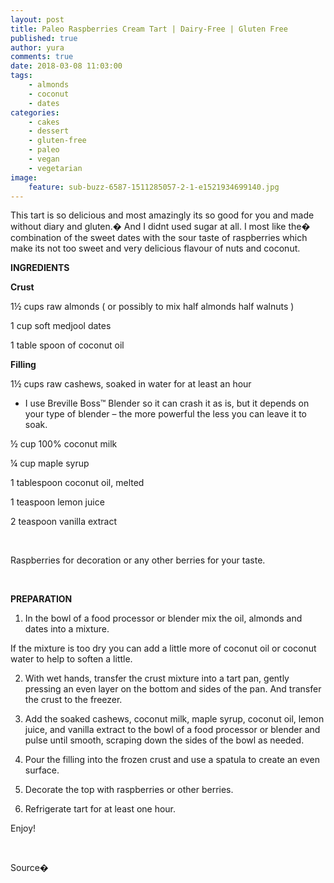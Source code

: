 ```yaml
---
layout: post
title: Paleo Raspberries Cream Tart | Dairy-Free | Gluten Free
published: true
author: yura
comments: true
date: 2018-03-08 11:03:00
tags:
    - almonds
    - coconut
    - dates
categories:
    - cakes
    - dessert
    - gluten-free
    - paleo
    - vegan
    - vegetarian
image:
    feature: sub-buzz-6587-1511285057-2-1-e1521934699140.jpg
---
```

This tart is so delicious and most amazingly its so good for you and made without diary and gluten.� And I didnt used sugar at all. I most like the� combination of the sweet dates with the sour taste of raspberries which make its not too sweet and very delicious flavour of nuts and coconut.

**INGREDIENTS**

**Crust**

1½ cups raw almonds ( or possibly to mix half almonds half walnuts )

1 cup soft medjool dates

1 table spoon of coconut oil

**Filling**

1½ cups raw cashews, soaked in water for at least an hour
  
* I use Breville Boss™ Blender so it can crash it as is, but it depends on your type of blender &#8211; the more powerful the less you can leave it to soak.

½ cup 100% coconut milk

¼ cup maple syrup

1 tablespoon coconut oil, melted

1 teaspoon lemon juice

2 teaspoon vanilla extract

&nbsp;

Raspberries for decoration or any other berries for your taste.

&nbsp;

**PREPARATION**

1. In the bowl of a food processor or blender mix the oil, almonds and dates into a mixture.
  
If the mixture is too dry you can add a little more of coconut oil or coconut water to help to soften a little.

2. With wet hands, transfer the crust mixture into a tart pan, gently pressing an even layer on the bottom and sides of the pan. And transfer the crust to the freezer.

3. Add the soaked cashews, coconut milk, maple syrup, coconut oil, lemon juice, and vanilla extract to the bowl of a food processor or blender and pulse until smooth, scraping down the sides of the bowl as needed.

4. Pour the filling into the frozen crust and use a spatula to create an even surface.

5. Decorate the top with raspberries or other berries.

6. Refrigerate tart for at least one hour.

Enjoy!

&nbsp;

Source� 